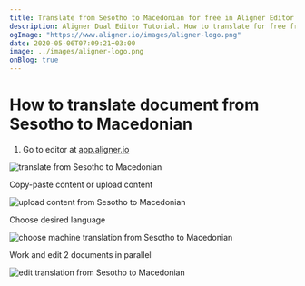 ```yaml
---
title: Translate from Sesotho to Macedonian for free in Aligner Editor
description: Aligner Dual Editor Tutorial. How to translate for free from Sesotho to Macedonian. Aligner is multilingual document management platform. 
ogImage: "https://www.aligner.io/images/aligner-logo.png"
date: 2020-05-06T07:09:21+03:00
image: ../images/aligner-logo.png
onBlog: true
---
```


# How to translate document from Sesotho to Macedonian

1. Go to editor at [app.aligner.io](https://app.aligner.io "Aligner App web page")

![translate from Sesotho to Macedonian](../aligner-blank-editor.png "translate from Sesotho to Macedonian")

Copy-paste content or upload content

![upload content from Sesotho to Macedonian](../aligner-uploaded-document.png "upload content from Sesotho to Macedonian")

Choose desired language

![choose machine translation from Sesotho to Macedonian](../aligner-language-dropdown.png "choose machine translation from Sesotho to Macedonian")

Work and edit 2 documents in parallel

![edit translation from Sesotho to Macedonian](../aligner-double-sitded-editor.png "edit translation from Sesotho to Macedonian")

